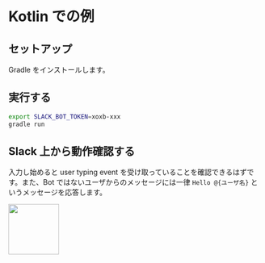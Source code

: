 # Kotlin での例

## セットアップ

Gradle をインストールします。

## 実行する

```bash
export SLACK_BOT_TOKEN=xoxb-xxx
gradle run
```

## Slack 上から動作確認する

入力し始めると user typing event を受け取っていることを確認できるはずです。また、Bot ではないユーザからのメッセージには一律 `Hello @{ユーザ名}` というメッセージを応答します。

<img height="100" src="https://user-images.githubusercontent.com/19658/65398130-0ed9ae00-dda5-11e9-9579-48dc835ab1ac.png">
